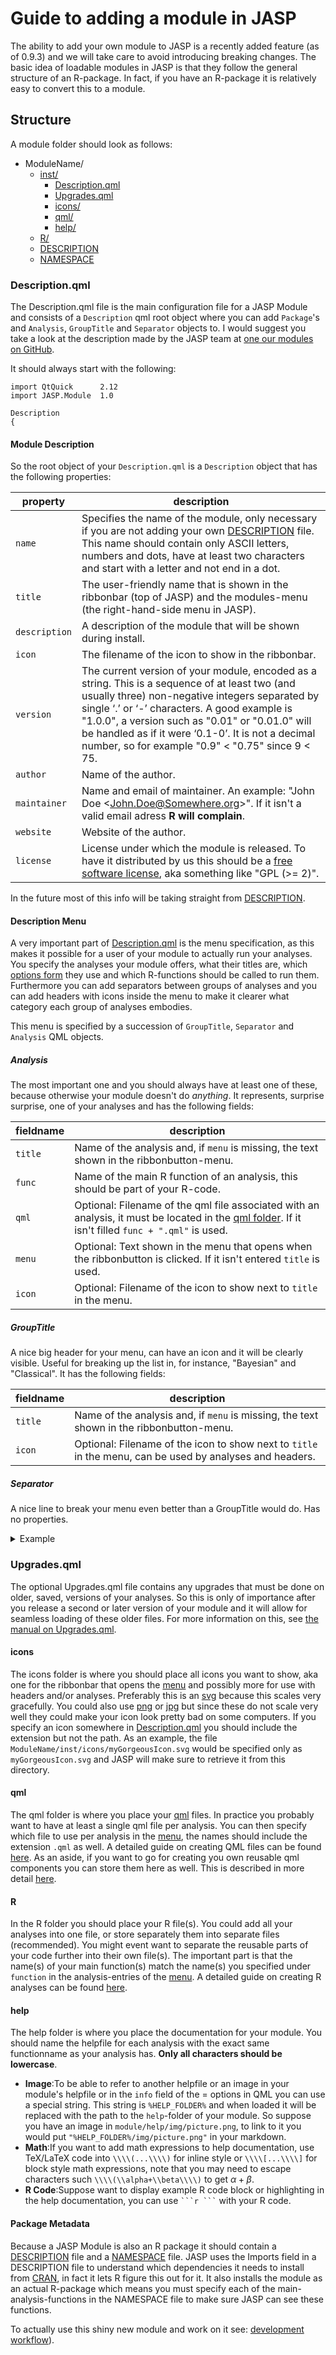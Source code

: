 
Guide to adding a module in JASP
================================

The ability to add your own module to JASP is a recently added feature (as of 0.9.3) and we will take care to avoid introducing breaking changes. The basic idea of loadable modules in JASP is that they follow the general structure of an R-package. In fact, if you have an R-package it is relatively easy to convert this to a module.

## Structure
A module folder should look as follows:

- ModuleName/
  - [inst/](#inst)
    - [Description.qml](#Descriptionqml)
    - [Upgrades.qml](#Upgradesqml)
    - [icons/](#icons)
    - [qml/](#qml)
    - [help/](#help)
  - [R/](#r)
  - [DESCRIPTION](#package-metadata)
  - [NAMESPACE](#package-metadata)

### Description.qml
The Description.qml file is the main configuration file for a JASP Module and consists of a `Description` qml root object where you can add `Package`'s and `Analysis`, `GroupTitle` and `Separator` objects to. I would suggest you take a look at the description made by the JASP team at [one our modules on GitHub](https://github.com/jasp-stats).  

It should always start with the following:
```
import QtQuick 		2.12
import JASP.Module 	1.0

Description 
{
```

#### Module Description
So the root object of your `Description.qml` is a `Description` object that has the following properties:

  | property     | description |
  |---------------|-------------|
  | `name`        | Specifies the name of the module, only necessary if you are not adding your own [DESCRIPTION](#packageMetadata) file. This name should contain only ASCII letters, numbers and dots, have at least two characters and start with a letter and not end in a dot.|
  | `title`       | The user-friendly name that is shown in the ribbonbar (top of JASP) and the modules-menu (the right-hand-side menu in JASP). |
  | `description` | A description of the module that will be shown during install. |
  | `icon`        | The filename of the icon to show in the ribbonbar. |
  | `version`     | The current version of your module, encoded as a string. This is a sequence of at least two (and usually three) non-negative integers separated by single ‘.’ or ‘-’ characters. A good example is "1.0.0", a version such as "0.01" or "0.01.0" will be handled as if it were ‘0.1-0’. It is not a decimal number, so for example "0.9" < "0.75" since 9 < 75. |
  | `author`      | Name of the author. |
  | `maintainer`  | Name and email of maintainer. An example: "John Doe \<John.Doe@Somewhere.org>". If it isn't a valid email adress **R will complain**. |
  | `website`     | Website of the author. |
  | `license`     | License under which the module is released. To have it distributed by us this should be a [free software license](https://en.wikipedia.org/wiki/Free_software_license), aka something like "GPL (>= 2)". |

  In the future most of this info will be taking straight from [DESCRIPTION](#packageMetadata).

#### Description Menu
A very important part of [Description.qml](#Description.qml) is the menu specification, as this makes it possible for a user of your module to actually run your analyses. You specify the analyses your module offers, what their titles are, which [options form](#qml) they use and which R-functions should be called to run them. Furthermore you can add separators between groups of analyses and you can add headers with icons inside the menu to make it clearer what category each group of analyses embodies. 

This menu is specified by a succession of `GroupTitle`, `Separator` and `Analysis` QML objects.

##### Analysis
The most important one and you should always have at least one of these, because otherwise your module doesn't do *anything*.
It represents, surprise surprise, one of your analyses and has the following fields:

  | fieldname  | description |
  |------------|-------------|
  | `title`    | Name of the analysis and, if `menu` is missing, the text shown in the ribbonbutton-menu. |
  | `func` 	   | Name of the main R function of an analysis, this should be part of your R-code. |
  | `qml`      | Optional: Filename of the qml file associated with an analysis, it must be located in the [qml folder](#qml). If it isn't filled `func + ".qml"` is used. |
  | `menu`     | Optional: Text shown in the menu that opens when the ribbonbutton is clicked. If it isn't entered `title` is used. |
  | `icon`     | Optional: Filename of the icon to show next to `title` in the menu. |
  

##### GroupTitle
A nice big header for your menu, can have an icon and it will be clearly visible. Useful for breaking up the list in, for instance, "Bayesian" and "Classical".
It has the following fields:

  | fieldname  | description |
  |------------|-------------|
  | `title`    | Name of the analysis and, if `menu` is missing, the text shown in the ribbonbutton-menu. |
  | `icon`     | Optional: Filename of the icon to show next to `title` in the menu, can be used by analyses and headers. |
  
##### Separator
A nice line to break your menu even better than a GroupTitle would do.
Has no properties.
  
 
<details>
	<summary>Example</summary>
  
  ```qml
import QtQuick 		2.12
import JASP.Module 	1.0

Description
{
      title: 		"Amazing module"
      description: 	"This is a totally amazing module."
      version: 		"0.0.1"
      author: 		"yourName"
      maintainer: 	"yourName <your@name.org>"
      website: 		"yourName.org"
      license: 		"GPL (>= 2)"
    
	GroupTitle
	{
		title:    "English Analyses",
		icon:     "englishFlag.svg"
	}

	Analysis
	{
		title:	"Analysis One"
		qml:	"analysisOne.qml"
		func: 	"analysisOne"
	}

	Analysis
	{
		title: 	"Analysis Two with a very long name that might look bad in a menu"
		menu:	"Analysis Two"
		qml:	"analyseTwee.qml"
		func:	"analysisTwo"
	} 

	Separator {}

	GroupTitle
	{
		title:	"Nederlandse Analyses"
		icon:  	1"dutchFlag.svg"
	}

	Analysis
	{
		title:    "Analyse een"
		qml:      "analyseEen.qml"
		function: "analysisOne"
	}

	Analysis
	{
		title:    	"Analyse twee"
		qml:      	"analyseTwee.qml"
		function:	"analysisTwo"
		icon:    	"romanNumeralII.svg"
	}
}
  ```
  
</details>


### Upgrades.qml
The optional Upgrades.qml file contains any upgrades that must be done on older, saved, versions of your analyses. So this is only of importance after you release a second or later version of your module and it will allow for seamless loading of these older files. For more information on this, see [the manual on Upgrades.qml](jasp-upgrade-qml.md).

#### icons
The icons folder is where you should place all icons you want to show, aka one for the ribbonbar that opens the [menu](#description-menu) and possibly more for use with headers and/or analyses. Preferably this is an [svg](https://nl.wikipedia.org/wiki/Scalable_Vector_Graphics) because this scales very gracefully. You could also use [png](https://nl.wikipedia.org/wiki/Portable_network_graphics) or [jpg](https://nl.wikipedia.org/wiki/JPEG) but since these do not scale very well they could make your icon look pretty bad on some computers.  If you specify an icon somewhere in [Description.qml](#Description.qml) you should include the extension but not the path. As an example, the file `ModuleName/inst/icons/myGorgeousIcon.svg` would be specified only as `myGorgeousIcon.svg` and JASP will make sure to retrieve it from this directory.

#### qml
The qml folder is where you place your [qml](https://en.wikipedia.org/wiki/QML) files. In practice you probably want to have at least a single qml file per analysis. You can then specify which file to use per analysis in the [menu](#description-menu), the names should include the extension `.qml` as well. A detailed guide on creating QML files can be found [here](jasp-qml-guide.md). As an aside, if you want to go for creating you own reusable qml components you can store them here as well. This is described in more detail [here](jasp-qml-guide.md#advanced-usage).

#### R
In the R folder you should place your R file(s). You could add all your analyses into one file, or store separately them into separate files (recommended). You might event want to separate the reusable parts of your code further into their own file(s). The important part is that the name(s) of your main function(s) match the name(s) you specified under `function` in the analysis-entries of the [menu](#description-menu). A detailed guide on creating R analyses can be found [here](r-analyses-guide.md).

#### help
The help folder is where you place the documentation for your module. You should name the helpfile for each analysis with the exact same functionname as your analysis has. **Only all characters should be lowercase**. 
- **Image**:To be able to refer to another helpfile or an image in your module's  helpfile or in the `info` field of the = options in QML you can use a special string.
This string is `%HELP_FOLDER%` and when loaded it will be replaced with the path to the `help`-folder of your module.
So suppose you have an image in `module/help/img/picture.png`, to link to it you would put `"%HELP_FOLDER%/img/picture.png"` in your markdown.
- **Math**:If you want to add math expressions to help documentation, use TeX/LaTeX code into `\\\\(...\\\\)` for inline style or `\\\\[...\\\\]` for block style math expressions, note that you may need to escape characters such `\\\\(\\alpha+\\beta\\\\)` to get $\alpha+\beta$.
- **R Code**:Suppose want to display example R code block or highlighting in the help documentation, you can use ` ```r ``` ` with your R code.

#### Package Metadata
Because a JASP Module is also an R package it should contain a [DESCRIPTION](https://cran.r-project.org/doc/manuals/r-devel/R-exts.html#The-DESCRIPTION-file) file and a [NAMESPACE](https://cran.r-project.org/doc/manuals/r-devel/R-exts.html#Package-namespaces) file. 
JASP uses the Imports field in a DESCRIPTION file to understand which dependencies it needs to install from [CRAN](https://cran.r-project.org/), in fact it lets R figure this out for it. It also installs the module as an actual R-package which means you must specify each of the main-analysis-functions in the NAMESPACE file to make sure JASP can see these functions. 

To actually use this shiny new module and work on it see: [development workflow](./jasp-module-workflow.md)).
